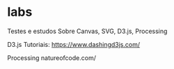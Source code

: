 labs
====

Testes e estudos
Sobre Canvas, SVG, D3.js, Processing

D3.js Tutoriais: https://www.dashingd3js.com/

Processing
natureofcode.com/
